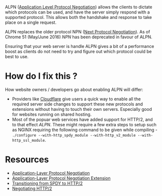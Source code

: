 ALPN ([Application Level Protocol Negotiation](https://en.wikipedia.org/wiki/Application-Layer_Protocol_Negotiation)) allows the clients to dictate which protocols can be used, and have the server simply respond with a supported protocol. This allows both the handshake and response to take place on a single request.

ALPN replaces the older protocol NPN ([Next Protocol Negotiation](https://tools.ietf.org/id/draft-agl-tls-nextprotoneg-03.html)). As of Chrome 51 (May/June 2016) *NPN* has been deprecated in favour of ALPN.

Ensuring that your web server is handle ALPN gives a bit of a performance boost as clients do not need to try and figure out which protocol could be best to use.

# How do I fix this ?

How website owners / developers go about enabling ALPN will differ:

* Providers like [Cloudflare](https://www.cloudflare.com) give users a quick way to enable all the required server side changes to support these new protocols and extensions without having to touch their own servers. Especially good for websites running on shared hosting.
* Most of the popuar web services have added support for HTTP/2, and to that effect *ALPN*. These might require a few extra steps to setup such as NGINX requiring the following command to be given while compiling - `./configure --with-http_spdy_module --with-http_v2_module --with-http_ssl_module`.

# Resources

* [Application-Layer Protocol Negotiation](https://en.wikipedia.org/wiki/Application-Layer_Protocol_Negotiation)
* [Application-Layer Protocol Negotiation Extension](https://tools.ietf.org/html/rfc7301)
* [Transitioning from SPDY to HTTP/2](http://blog.chromium.org/2016/02/transitioning-from-spdy-to-http2.html)
* [Negotiating HTTP/2](http://www.matthewparrilla.com/post/negotiation-http2-alpn-tls-handshake/)
